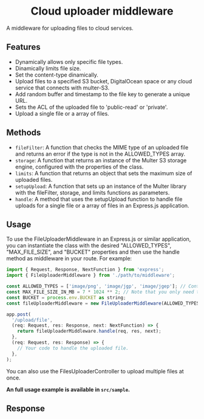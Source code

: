 <h1 align="center">Cloud uploader middleware</h1>

A middleware for uploading files to cloud services.

## Features
* Dynamically allows only specific file types.
* Dinamically limits file size.
* Set the content-type dinamically.
* Upload files to a specified S3 bucket, DigitalOcean space or any cloud service that connects with multer-S3.
* Add random buffer and timestamp to the file key to generate a unique URL.
* Sets the ACL of the uploaded file to 'public-read' or 'private'.
* Upload a single file or a array of files.

## Methods
* `fileFilter`: A function that checks the MIME type of an uploaded file and returns an error if the type is not in the ALLOWED_TYPES array.
* `storage`: A function that returns an instance of the Multer S3 storage engine, configured with the properties of the class.
* `limits`: A function that returns an object that sets the maximum size of uploaded files.
* `setupUpload`: A function that sets up an instance of the Multer library with the fileFilter, storage, and limits functions as parameters.
* `handle`: A method that uses the setupUpload function to handle file uploads for a single file or a array of files in an Express.js application.

## Usage
To use the FileUploaderMiddleware in an Express.js or similar application, you can instantiate the class with the desired "ALLOWED_TYPES", "MAX_FILE_SIZE", and "BUCKET" properties and then use the handle method as middleware in your route. For example:
```javascript
import { Request, Response, NextFunction } from 'express';
import { FileUploaderMiddleware } from './path/to/middleware';

const ALLOWED_TYPES = ['image/png', 'image/jgp', 'image/jgep']; // Content-type here
const MAX_FILE_SIZE_IN_MB = 7 * 1024 ** 2; // Note that you only need to change the first number
const BUCKET = process.env.BUCKET as string;
const fileUploaderMiddleware = new FileUploaderMiddleware(ALLOWED_TYPES, MAX_FILE_SIZE_IN_MB, BUCKET);

app.post(
  '/upload/file',
  (req: Request, res: Response, next: NextFunction) => {
    return fileUploaderMiddleware.handle(req, res, next);
  },
  (req: Request, res: Response) => {
    // Your code to handle the uploaded file.
  },
);
```
You can also use the FilesUploaderController to upload multiple files at once.

**An full usage example is available in `src/sample`.**

## Response
